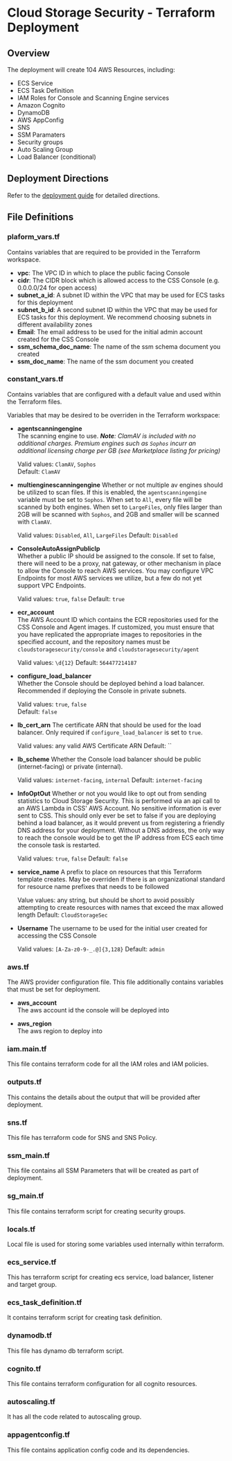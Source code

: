 # Cloud Storage Security - Terraform Deployment

## Overview

The deployment will create 104 AWS Resources, including:  

* ECS Service
* ECS Task Definition
* IAM Roles for Console and Scanning Engine services
* Amazon Cognito
* DynamoDB
* AWS AppConfig
* SNS
* SSM Paramaters
* Security groups
* Auto Scaling Group
* Load Balancer (conditional)

## Deployment Directions 

Refer to the [deployment guide](DEPLOYMENT.md) for detailed directions.

## File Definitions

### plaform_vars.tf

Contains variables that are required to be provided in the Terraform workspace.

* **vpc**: The VPC ID in which to place the public facing Console
* **cidr**: The CIDR block which is allowed access to the CSS Console (e.g. 0.0.0.0/24 for open access)
* **subnet_a_id**: A subnet ID within the VPC that may be used for ECS tasks for this deployment
* **subnet_b_id**: A second subnet ID within the VPC that may be used for ECS tasks for this deployment. We recommend choosing subnets in different availability zones
* **Email**: The email address to be used for the initial admin account created for the CSS Console
* **ssm_schema_doc_name**: The name of the ssm schema document you created
* **ssm_doc_name**: The name of the ssm document you created

### constant_vars.tf

Contains variables that are configured with a default value and used within the Terraform files.  

Variables that may be desired to be overriden in the Terraform workspace:  

* **agentscanningengine**  
  The scanning engine to use.
  _**Note**: ClamAV is included with no additional charges. Premium engines such as `Sophos` incurr an additional licensing charge per GB (see Marketplace listing for pricing)_
  
  Valid values: `ClamAV`, `Sophos`  
  Default: `ClamAV`  

* **multienginescanningengine**
  Whether or not multiple av engines should be utilized to scan files. If this is enabled, the `agentscanningengine` variable must be set to `Sophos`. When set to `All`, every file will be scanned by both engines. When set to `LargeFiles`, only files larger than 2GB will be scanned with `Sophos`, and 2GB and smaller will be scanned with `ClamAV`.

  Valid values: `Disabled`, `All`, `LargeFiles`
  Default: `Disabled`  

* **ConsoleAutoAssignPublicIp**  
  Whether a public IP should be assigned to the console. If set to false, there will need to be a proxy, nat gateway, or other mechanism in place to allow the Console to reach AWS services. You may configure VPC Endpoints for most AWS services we utilize, but a few do not yet support VPC Endpoints.  

  Valid values: `true`, `false`
  Default: `true`  

* **ecr_account**  
  The AWS Account ID which contains the ECR repositories used for the CSS Console and Agent images. If customized, you must ensure that you have replicated the appropriate images to repositories in the specified account, and the repository names must be `cloudstoragesecurity/console` and `cloudstoragesecurity/agent`

  Valid values: `\d{12}`
  Default: `564477214187`  

* **configure_load_balancer**  
  Whether the Console should be deployed behind a load balancer. Recommended if deploying the Console in private subnets.  
  
  Valid values: `true`, `false`  
  Default: `false`  

* **lb_cert_arn**
  The certificate ARN that should be used for the load balancer. Only required if `configure_load_balancer` is set to `true`.

  Valid values: any valid AWS Certificate ARN
  Default: ``  

* **lb_scheme**
  Whether the Console load balancer should be public (internet-facing) or private (internal).

  Valid values: `internet-facing`, `internal`
  Default: `internet-facing`  

* **InfoOptOut**
  Whether or not you would like to opt out from sending statistics to Cloud Storage Security. This is performed via an api call to an AWS Lambda in CSS' AWS Account. No sensitive information is ever sent to CSS. This should only ever be set to false if you are deploying behind a load balancer, as it would prevent us from registering a friendly DNS address for your deployment. Without a DNS address, the only way to reach the console would be to get the IP address from ECS each time the console task is restarted.  

  Valid values: `true`, `false`
  Default: `false`  

* **service_name**
  A prefix to place on resources that this Terraform template creates. May be overriden if there is an organizational standard for resource name prefixes that needs to be followed

  Value values: any string, but should be short to avoid possibly attempting to create resources with names that exceed the max allowed length
  Default: `CloudStorageSec`  

* **Username**
  The username to be used for the initial user created for accessing the CSS Console

  Valid values: `[A-Za-z0-9-_.@]{3,128}`
  Default: `admin`

### aws.tf

The AWS provider configuration file. This file additionally contains variables that must be set for deployment.

* **aws_account**  
  The aws account id the console will be deployed into

* **aws_region**  
  The aws region to deploy into

### iam.main.tf

This file contains terraform code for all the IAM roles and IAM policies.

### outputs.tf

This contains the details about the output that will be provided after deployment.

### sns.tf

This file has terraform code for SNS and SNS Policy.

### ssm_main.tf

This file contains all SSM Parameters that will be created as part of deployment.

### sg_main.tf

This file contains terraform script for creating security groups.

### locals.tf

Local file is used for storing some variables used internally within terraform.

### ecs_service.tf

This has terraform script for creating ecs service, load balancer, listener and target group.

### ecs_task_definition.tf

It contains terraform script for creating task definition.

### dynamodb.tf

This file has dynamo db terraform script.

### cognito.tf

This file contains terraform configuration for all cognito resources.

### autoscaling.tf

It has all the code related to autoscaling group.

### appagentconfig.tf

This file contains application config code and its dependencies.
